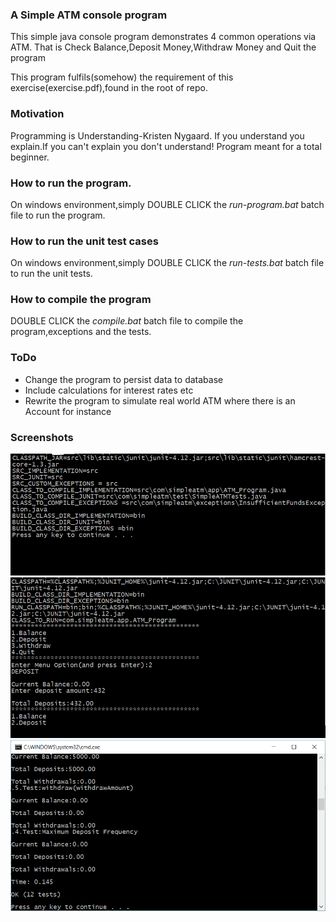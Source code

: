 ### A Simple ATM console program

This simple java console program demonstrates 4 common operations via ATM.
That is Check Balance,Deposit Money,Withdraw Money and Quit the program

This program fulfils(somehow) the requirement of this exercise(exercise.pdf),found in the root of repo.

### Motivation
Programming is Understanding-Kristen Nygaard.
If you understand you explain.If you can't explain you don't understand!
Program meant for a total beginner.    

### How to run the program.

On windows environment,simply DOUBLE CLICK the *run-program.bat* batch file to run the program.

### How to run the unit test cases

On windows environment,simply DOUBLE CLICK the *run-tests.bat* batch file to run the unit tests.

### How to compile the program
 
DOUBLE CLICK the *compile.bat* batch file to compile the program,exceptions and the tests.
    
### ToDo
* Change the program to persist data to database
* Include calculations for interest rates etc
* Rewrite the program to simulate real world ATM where there is an Account for instance
    
### Screenshots
![compile program](./screenshots/compile.png "Compile Program")
![run Program](./screenshots/run-program.png "Run Program")
![run tests](./screenshots/run-tests.png "Run Tests")

    
    
    

